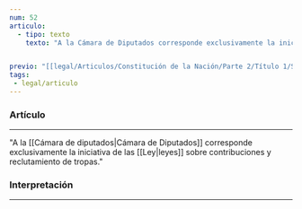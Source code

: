 ```yaml
---
num: 52
articulo: 
  - tipo: texto
    texto: "A la Cámara de Diputados corresponde exclusivamente la iniciativa de las leyes sobre contribuciones y reclutamiento de tropas."


previo: "[[legal/Articulos/Constitución de la Nación/Parte 2/Título 1/Sección 1/Capítulo 1/Capítulo 1, De la cámara de diputados.md|Capítulo 1, De la cámara de diputados]]"
tags: 
 - legal/articulo
---
```

### Artículo
---
"A la [[Cámara de diputados|Cámara de Diputados]] corresponde exclusivamente la iniciativa de las [[Ley|leyes]] sobre contribuciones y reclutamiento de tropas."

### Interpretación
---
